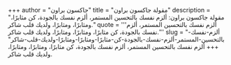 +++
author = "جاكسون براون"
title = "مقولة جاكسون براون"
description = "مقولة جاكسون براون: ألزم نفسك بالتحسين المستمر، ألزم نفسك بالجودة، كن مثابرًا، ومثابرًا، ومثابرًا، ولديك قلب شاكر."
quote = '''ألزم نفسك بالتحسين المستمر، ألزم نفسك بالجودة، كن مثابرًا، ومثابرًا، ومثابرًا، ولديك قلب شاكر.'''
slug = "ألزم-نفسك-بالتحسين-المستمر-ألزم-نفسك-بالجودة-كن-مثابرًا-ومثابرًا-ومثابرًا-ولديك-قلب-شاكر"
+++
ألزم نفسك بالتحسين المستمر، ألزم نفسك بالجودة، كن مثابرًا، ومثابرًا، ومثابرًا، ولديك قلب شاكر.
